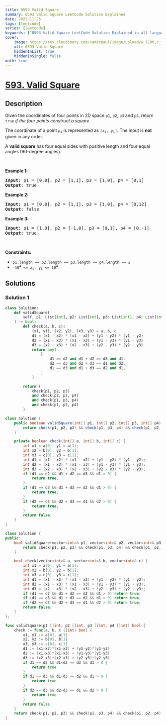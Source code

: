 ```yaml
---
title: 0593 Valid Square
summary: 0593 Valid Square LeetCode Solution Explained
date: 2022-11-25
tags: [leetcode]
series: [leetcode]
keywords: ["0593 Valid Square LeetCode Solution Explained in all languages", "0593 Valid Square", "LeetCode", "leetcode solution in Python3 C++ Java Go PHP Ruby Swift TypeScript Rust C# JavaScript C", "GeeksforGeeks", "InterviewBit", "Coding Ninjas", "HackerRank", "HackerEarth", "CodeChef", "TopCoder", "AlgoExpert", "freeCodeCamp", "Codeforces", "GitHub", "AtCoder", "Samir Paul"]
cover:
    image: https://res.cloudinary.com/samirpaul/image/upload/w_1100,c_fit,co_rgb:FFFFFF,l_text:Arial_75_bold:0593 Valid Square - Solution Explained/problem-solving.webp
    alt: 0593 Valid Square
    hiddenInList: true
    hiddenInSingle: false
math: true
---
```



# [593. Valid Square](https://leetcode.com/problems/valid-square)


## Description

<p>Given the coordinates of four points in 2D space <code>p1</code>, <code>p2</code>, <code>p3</code> and <code>p4</code>, return <code>true</code> <em>if the four points construct a square</em>.</p>

<p>The coordinate of a point <code>p<sub>i</sub></code> is represented as <code>[x<sub>i</sub>, y<sub>i</sub>]</code>. The input is <strong>not</strong> given in any order.</p>

<p>A <strong>valid square</strong> has four equal sides with positive length and four equal angles (90-degree angles).</p>

<p>&nbsp;</p>
<p><strong class="example">Example 1:</strong></p>

<pre>
<strong>Input:</strong> p1 = [0,0], p2 = [1,1], p3 = [1,0], p4 = [0,1]
<strong>Output:</strong> true
</pre>

<p><strong class="example">Example 2:</strong></p>

<pre>
<strong>Input:</strong> p1 = [0,0], p2 = [1,1], p3 = [1,0], p4 = [0,12]
<strong>Output:</strong> false
</pre>

<p><strong class="example">Example 3:</strong></p>

<pre>
<strong>Input:</strong> p1 = [1,0], p2 = [-1,0], p3 = [0,1], p4 = [0,-1]
<strong>Output:</strong> true
</pre>

<p>&nbsp;</p>
<p><strong>Constraints:</strong></p>

<ul>
	<li><code>p1.length == p2.length == p3.length == p4.length == 2</code></li>
	<li><code>-10<sup>4</sup> &lt;= x<sub>i</sub>, y<sub>i</sub> &lt;= 10<sup>4</sup></code></li>
</ul>

## Solutions

### Solution 1

<!-- tabs:start -->

```python
class Solution:
    def validSquare(
        self, p1: List[int], p2: List[int], p3: List[int], p4: List[int]
    ) -> bool:
        def check(a, b, c):
            (x1, y1), (x2, y2), (x3, y3) = a, b, c
            d1 = (x1 - x2) * (x1 - x2) + (y1 - y2) * (y1 - y2)
            d2 = (x1 - x3) * (x1 - x3) + (y1 - y3) * (y1 - y3)
            d3 = (x2 - x3) * (x2 - x3) + (y2 - y3) * (y2 - y3)
            return any(
                [
                    d1 == d2 and d1 + d2 == d3 and d1,
                    d2 == d3 and d2 + d3 == d1 and d2,
                    d1 == d3 and d1 + d3 == d2 and d1,
                ]
            )

        return (
            check(p1, p2, p3)
            and check(p2, p3, p4)
            and check(p1, p3, p4)
            and check(p1, p2, p4)
        )
```

```java
class Solution {
    public boolean validSquare(int[] p1, int[] p2, int[] p3, int[] p4) {
        return check(p1, p2, p3) && check(p1, p3, p4) && check(p1, p2, p4) && check(p2, p3, p4);
    }

    private boolean check(int[] a, int[] b, int[] c) {
        int x1 = a[0], y1 = a[1];
        int x2 = b[0], y2 = b[1];
        int x3 = c[0], y3 = c[1];
        int d1 = (x1 - x2) * (x1 - x2) + (y1 - y2) * (y1 - y2);
        int d2 = (x1 - x3) * (x1 - x3) + (y1 - y3) * (y1 - y3);
        int d3 = (x2 - x3) * (x2 - x3) + (y2 - y3) * (y2 - y3);
        if (d1 == d2 && d1 + d2 == d3 && d1 > 0) {
            return true;
        }
        if (d1 == d3 && d1 + d3 == d2 && d1 > 0) {
            return true;
        }
        if (d2 == d3 && d2 + d3 == d1 && d2 > 0) {
            return true;
        }
        return false;
    }
}
```

```cpp
class Solution {
public:
    bool validSquare(vector<int>& p1, vector<int>& p2, vector<int>& p3, vector<int>& p4) {
        return check(p1, p2, p3) && check(p1, p3, p4) && check(p1, p2, p4) && check(p2, p3, p4);
    }

    bool check(vector<int>& a, vector<int>& b, vector<int>& c) {
        int x1 = a[0], y1 = a[1];
        int x2 = b[0], y2 = b[1];
        int x3 = c[0], y3 = c[1];
        int d1 = (x1 - x2) * (x1 - x2) + (y1 - y2) * (y1 - y2);
        int d2 = (x1 - x3) * (x1 - x3) + (y1 - y3) * (y1 - y3);
        int d3 = (x2 - x3) * (x2 - x3) + (y2 - y3) * (y2 - y3);
        if (d1 == d2 && d1 + d2 == d3 && d1 > 0) return true;
        if (d1 == d3 && d1 + d3 == d2 && d1 > 0) return true;
        if (d2 == d3 && d2 + d3 == d1 && d2 > 0) return true;
        return false;
    }
};
```

```go
func validSquare(p1 []int, p2 []int, p3 []int, p4 []int) bool {
	check := func(a, b, c []int) bool {
		x1, y1 := a[0], a[1]
		x2, y2 := b[0], b[1]
		x3, y3 := c[0], c[1]
		d1 := (x1-x2)*(x1-x2) + (y1-y2)*(y1-y2)
		d2 := (x1-x3)*(x1-x3) + (y1-y3)*(y1-y3)
		d3 := (x2-x3)*(x2-x3) + (y2-y3)*(y2-y3)
		if d1 == d2 && d1+d2 == d3 && d1 > 0 {
			return true
		}
		if d1 == d3 && d1+d3 == d2 && d1 > 0 {
			return true
		}
		if d2 == d3 && d2+d3 == d1 && d2 > 0 {
			return true
		}
		return false
	}
	return check(p1, p2, p3) && check(p1, p3, p4) && check(p1, p2, p4) && check(p2, p3, p4)
}
```

<!-- tabs:end -->

<!-- end -->
